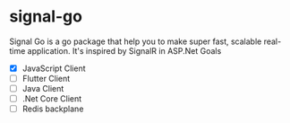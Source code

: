# signal-go
Signal Go is a go package that help you to make super fast, scalable real-time application. It's inspired by SignalR in ASP.Net
Goals
- [x] JavaScript Client
- [ ] Flutter Client
- [ ] Java Client
- [ ] .Net Core Client
- [ ] Redis backplane
